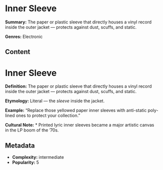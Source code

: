 # Inner Sleeve

**Summary:** The paper or plastic sleeve that directly houses a vinyl record inside the outer jacket — protects against dust, scuffs, and static.

**Genres:** Electronic

## Content

# Inner Sleeve

**Definition:** The paper or plastic sleeve that directly houses a vinyl record inside the outer jacket — protects against dust, scuffs, and static.

**Etymology:** Literal — the *sleeve* inside the jacket.

**Example:** “Replace those yellowed paper inner sleeves with anti-static poly-lined ones to protect your collection.”

**Cultural Note:** * Printed lyric inner sleeves became a major artistic canvas in the LP boom of the ’70s.

## Metadata

- **Complexity:** intermediate
- **Popularity:** 5
